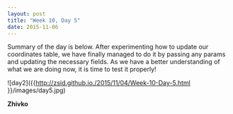 ```yaml
---
layout: post
title: "Week 10, Day 5"
date: 2015-11-06
---
```

Summary of the day is below. After experimenting how to update our coordinates table, we have finally managed to do it by passing any params and updating the necessary fields. As we have a better understanding of what we are doing now, it is time to test it properly!

![day2]({{http://zsid.github.io./2015/11/04/Week-10-Day-5.html }}/images/day5.jpg)

__Zhivko__
